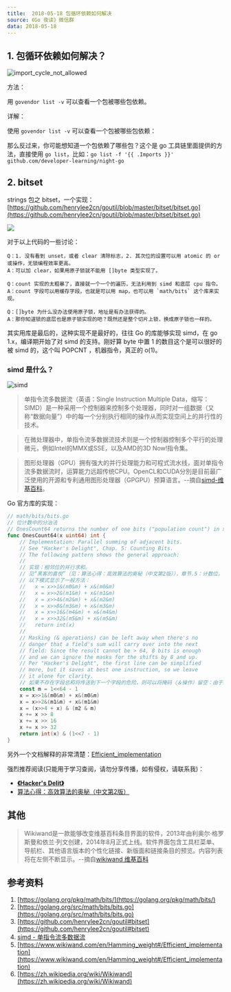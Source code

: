 ```yaml
---
title:  2018-05-18 包循环依赖如何解决
source: 《Go 夜读》微信群
data: 2018-05-18
---
```

## 1. 包循环依赖如何解决？

![import_cycle_not_allowed](https://raw.githubusercontent.com/developer-learning/night-reading-go/master/images/import_cycle_not_allowed.jpeg)

方法：

用 `govendor list -v` 可以查看一个包被哪些包依赖。

详解：

使用 `govendor list -v` 可以查看一个包被哪些包依赖：

那么反过来，你可能想知道一个包依赖了哪些包？这个是 go 工具链里面提供的方法，直接使用 `go list`，比如：`go list -f '{{ .Imports }}' github.com/developer-learning/night-go`

## 2. bitset

strings 包之 bitset，一个实现：[https://github.com/henrylee2cn/goutil/blob/master/bitset/bitset.go](https://github.com/henrylee2cn/goutil/blob/master/bitset/bitset.go)

![](https://raw.githubusercontent.com/developer-learning/night-reading-go/master/images/2018-05-19-wechat-discuss-bitset.jpeg)

对于以上代码的一些讨论：

```
Q：1. 没有看到 unset，或者 clear 清除标志，2. 其次位的设置可以用 atomic 的 or 或操作，无锁编程效率更高。
A：可以加 clear，如果用原子锁就不能用 []byte 类型实现了。

Q：count 实现的太粗暴了，直接就一个一个的遍历，无法利用到 simd 和底层 cpu 指令。
A：count 字段可以用缓存字段，也就是可以用 map，也可以用 `math/bits` 这个库来实现。

Q：[]byte 为什么没办法使用原子锁，地址是有办法获得的。
A：那你知道锁的底层也是原子锁实现的吧？既然还是整个切片上锁，换成原子锁也一样的。
```

其实用库是最后的，这种实现不是最好的，往往 Go 的库能够实现 simd，在 go 1.x，编译期开始了对 simd 的支持。刚好算 byte 中置 1 的数目这个是可以很好的被 simd 的，这个叫 POPCNT ，机器指令，真正的 o(1)。

### simd 是什么？

![simd](https://raw.githubusercontent.com/developer-learning/night-reading-go/master/images/450px-SIMD.svg.png)

>单指令流多数据流（英语：Single Instruction Multiple Data，缩写：SIMD）是一种采用一个控制器来控制多个处理器，同时对一组数据（又称“数据向量”）中的每一个分别执行相同的操作从而实现空间上的并行性的技术。

>在微处理器中，单指令流多数据流技术则是一个控制器控制多个平行的处理微元，例如Intel的MMX或SSE，以及AMD的3D Now!指令集。

>图形处理器（GPU）拥有强大的并行处理能力和可程式流水线，面对单指令流多数据流时，运算能力远超传统CPU。OpenCL和CUDA分別是目前最广泛使用的开源和专利通用图形处理器（GPGPU）预算语言。--摘自[simd-维基百科](https://zh.wikipedia.org/wiki/单指令流多数据流)。

Go 官方库的实现：

```go
// math/bits/bits.go
// 位计数中的分治法
// OnesCount64 returns the number of one bits ("population count") in x.
func OnesCount64(x uint64) int {
	// Implementation: Parallel summing of adjacent bits.
	// See "Hacker's Delight", Chap. 5: Counting Bits.
	// The following pattern shows the general approach:
	//
	// 实现：相邻位的并行求和。
	// 见“黑客的喜悦”（见：算法心得：高效算法的奥秘（中文第2版）），章节.5：计数位。
	// 以下模式显示了一般方法：
	//   x = x>>1&(m0&m) + x&(m0&m)
	//   x = x>>2&(m1&m) + x&(m1&m)
	//   x = x>>4&(m2&m) + x&(m2&m)
	//   x = x>>8&(m3&m) + x&(m3&m)
	//   x = x>>16&(m4&m) + x&(m4&m)
	//   x = x>>32&(m5&m) + x&(m5&m)
	//   return int(x)
	//
	// Masking (& operations) can be left away when there's no
	// danger that a field's sum will carry over into the next
	// field: Since the result cannot be > 64, 8 bits is enough
	// and we can ignore the masks for the shifts by 8 and up.
	// Per "Hacker's Delight", the first line can be simplified
	// more, but it saves at best one instruction, so we leave
	// it alone for clarity.
	// 如果不存在字段总和将传送到下一个字段的危险，则可以将掩码（＆操作）留空：由于结果不能大于64，所以8位就足够了，我们可以忽略8位以上的移位掩码。 根据“Hacker's Delight”，第一行可以简化得更多，但它最多可以节省一条指令，所以为了清晰起见，我们只保留一条。
	const m = 1<<64 - 1
	x = x>>1&(m0&m) + x&(m0&m)
	x = x>>2&(m1&m) + x&(m1&m)
	x = (x>>4 + x) & (m2 & m)
	x += x >> 8
	x += x >> 16
	x += x >> 32
	return int(x) & (1<<7 - 1)
}
```

另外一个文档解释的非常清楚：[Efficient_implementation](https://www.wikiwand.com/en/Hamming_weight#/Efficient_implementation)

强烈推荐阅读(只能用于学习查阅，请勿分享传播，如有侵权，请联系我)：

- **[《Hacker's Delit》](../docs/Hacker's-Delight-2nd-Edition.pdf)**
- [算法心得：高效算法的奥秘（中文第2版）](../docs/算法心得：高效算法的奥秘（中文第2版）.pdf)

## 其他

>Wikiwand是一款能够改变维基百科条目界面的软件，2013年由利奥尔·格罗斯曼和依兰·列文创建，2014年8月正式上线。软件界面包含工具栏菜单、导航栏、其他语言版本的个性化链接、新版面和链接条目的预览。内容列表将在左侧不断显示。--摘自[wikiwand 维基百科](https://zh.wikipedia.org/wiki/Wikiwand)

## 参考资料

1. [https://golang.org/pkg/math/bits/](https://golang.org/pkg/math/bits/)
2. [https://golang.org/src/math/bits/bits.go](https://golang.org/src/math/bits/bits.go)
3. [https://github.com/henrylee2cn/goutil#bitset](https://github.com/henrylee2cn/goutil#bitset)
4. [simd - 单指令流多数据流](https://zh.wikipedia.org/wiki/单指令流多数据流)
5. [https://www.wikiwand.com/en/Hamming_weight#/Efficient_implementation](https://www.wikiwand.com/en/Hamming_weight#/Efficient_implementation)
6. [https://zh.wikipedia.org/wiki/Wikiwand](https://zh.wikipedia.org/wiki/Wikiwand)
